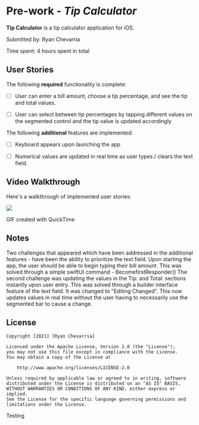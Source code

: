 # Pre-work - *Tip Calculator*

**Tip Calculator** is a tip calculator application for iOS.

Submitted by: Ryan Chevarria

Time spent: 4 hours spent in total

## User Stories

The following **required** functionality is complete:

* [ ] User can enter a bill amount, choose a tip percentage, and see the tip and total values.
* [ ] User can select between tip percentages by tapping different values on the segmented control and the tip value is updated accordingly


The following **additional** features are implemented:

* [ ] Keyboard appears upon launching the app
* [ ] Numerical values are updated in real time as user types / clears the text field. 


## Video Walkthrough

Here's a walkthrough of implemented user stories:

![](https://i.imgur.com/EztFw4a.gif)


GIF created with QuickTime

## Notes

Two challenges that appeared which have been addressed in the additional features - have been the ability to prioritize the text field. Upon starting the app, the user should be able to begin typing their bill amount. This was solved through a simple swiftUI command - BecomefirstResponder() 
The second challenge was updating the values in the Tip: and Total: sections instantly upon user entry. This was solved through a builder interface feature of the text field. It was changed to "Editing Changed". This now updates values in real time without the user having to necessarily use the segmented bar to cause a change.  

## License

    Copyright [2021] [Ryan Chevarria]

    Licensed under the Apache License, Version 2.0 (the "License");
    you may not use this file except in compliance with the License.
    You may obtain a copy of the License at

        http://www.apache.org/licenses/LICENSE-2.0

    Unless required by applicable law or agreed to in writing, software
    distributed under the License is distributed on an "AS IS" BASIS,
    WITHOUT WARRANTIES OR CONDITIONS OF ANY KIND, either express or implied.
    See the License for the specific language governing permissions and
    limitations under the License.


Testing
